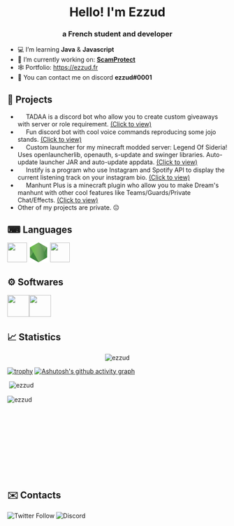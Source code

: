 <h1 align="center">Hello! I'm Ezzud</h1>
<h3 align="center">a French student and developer</h3>

- 💻 I’m learning **Java** & **Javascript**
- 💼 I’m currently working on: <a target="blank" href="https://scamprotect.xyz/en/">**ScamProtect**</a>
- 🕸 Portfolio: https://ezzud.fr
- 📨 You can contact me on discord **ezzud#0001**


## 📕 Projects

- <a href="https://github.com/Ezzud/tadaa"><img src="https://ezzud.fr/portfolio/attachments/bots/tadaa.png" width="15px" height="15px"/></a> TADAA is a discord bot who allow you to create custom giveaways with server or role requirement.  [(Click to view)](https://github.com/Ezzud/tadaa)
- <a href="https://github.com/Ezzud/jojo-commands"><img src="https://ezzud.fr/portfolio/attachments/bots/jojo.png" width="15px" height="15px"/></a> Fun discord bot with cool voice commands reproducing some jojo stands.  [(Click to view)](https://github.com/Ezzud/jojo-commands)
- <a href="https://github.com/Ezzud/los-launcher"><img src="https://ezzud.fr/portfolio/attachments/other/los.png" width="15px" height="15px"/></a> Custom launcher for my minecraft modded server: Legend Of Sideria! Uses openlauncherlib, openauth, s-update and swinger libraries. Auto-update launcher JAR and auto-update appdata. [(Click to view)](https://github.com/Ezzud/los-launcher)
- <a href="https://github.com/Ezzud/instify"><img src="https://ezzud.fr/portfolio/attachments/other/instify.png" width="15px" height="15px"/></a> Instify is a program who use Instagram and Spotify API to display the current listening track on your instagram bio. [(Click to view)](https://github.com/Ezzud/instify)
- <a href="https://github.com/Ezzud/manhuntplus"><img src="https://ezzud.fr/portfolio/attachments/other/manhuntplus.png" width="15px" height="15px"/></a> Manhunt Plus is a minecraft plugin who allow you to make Dream's manhunt with other cool features like Teams/Guards/Private Chat/Effects. [(Click to view)](https://github.com/Ezzud/manhuntplus)
- Other of my projects are private. 😔


## ⌨ Languages
<img src="https://upload.wikimedia.org/wikipedia/commons/thumb/9/99/Unofficial_JavaScript_logo_2.svg/480px-Unofficial_JavaScript_logo_2.svg.png" width="45px" height="45px" /> <img src="https://raw.githubusercontent.com/github/explore/80688e429a7d4ef2fca1e82350fe8e3517d3494d/topics/nodejs/nodejs.png" width="45px" height="45px" /> <img src="https://cdn-icons-png.flaticon.com/512/226/226777.png" width="45px" height="45px" />


## ⚙️ Softwares

<img src="https://upload.wikimedia.org/wikipedia/fr/7/78/Sublime_text_logo.png" width="50px" height="50px" /><img src="https://ezzud.tk/portfolio/attachments/softwares/eclipse.png" width="50px" height="50px" />


## 📈 Statistics 

<p align="center"> <img src="https://komarev.com/ghpvc/?username=Ezzud&label=PROFILE+VIEWS&color=4B18B8&style=square" alt="ezzud" /> </p>

[![trophy](https://github-profile-trophy.vercel.app/?username=Ezzud&theme=dracula)](https://github.com/ryo-ma/github-profile-trophy)
[![Ashutosh's github activity graph](https://activity-graph.herokuapp.com/graph?username=Ezzud&bg_color=333a9e&color=ffffff&line=5350fb&point=52fcff&area=true&hide_border=true)](https://github.com/ashutosh00710/github-readme-activity-graph)
<p>&nbsp;<img align="center" src="https://github-readme-stats.vercel.app/api?username=ezzud&theme=radical" alt="ezzud" /></p>
<p><img align="center" src="https://github-readme-stats.vercel.app/api/top-langs/?username=ezzud&theme=radical" alt="ezzud" /></p>
<br/><br/><br/><br/><br/><br/><br/><br/><br/>

## ✉️ Contacts
<p align="left">
<img alt="Twitter Follow" src="https://img.shields.io/twitter/follow/ezzud_?color=%231DA1F2&logo=twitter&style=for-the-badge">  
<img alt="Discord" src="https://img.shields.io/badge/DISCORD-ezzud%230001-%237289DA?style=for-the-badge&logo=discord">
